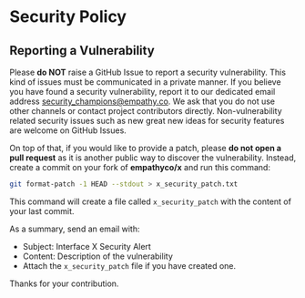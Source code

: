 # Security Policy

## Reporting a Vulnerability

Please **do NOT** raise a GitHub Issue to report a security vulnerability. This kind of issues must
be communicated in a private manner. If you believe you have found a security vulnerability, report
it to our dedicated email address
[security_champions@empathy.co](mailto:security_champions@empathy.co). We ask that you do not use
other channels or contact project contributors directly. Non-vulnerability related security issues
such as new great new ideas for security features are welcome on GitHub Issues.

On top of that, if you would like to provide a patch, please **do not open a pull request** as it is
another public way to discover the vulnerability. Instead, create a commit on your fork of
**empathyco/x** and run this command:

```bash
git format-patch -1 HEAD --stdout > x_security_patch.txt
```

This command will create a file called `x_security_patch` with the content of your last commit.

As a summary, send an email with:

- Subject: Interface X Security Alert
- Content: Description of the vulnerability
- Attach the `x_security_patch` file if you have created one.

Thanks for your contribution.

